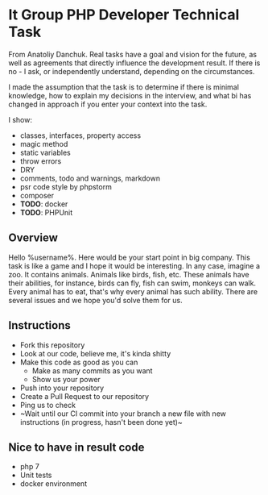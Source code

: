 # It Group PHP Developer Technical Task

From Anatoliy Danchuk.
Real tasks have a goal and vision for the future, as well as agreements that directly influence the development 
result. If there is no - I ask, or independently understand, depending on the circumstances.

I made the assumption that the task is to determine if there is minimal knowledge, how to explain my decisions 
in the interview, and what bi has changed in approach if you enter your context into the task.

I show:
* classes, interfaces, property access 
* magic method  
* static variables
* throw errors
* DRY
* comments, todo and warnings, markdown
* psr code style by phpstorm
* composer
* **TODO**: docker
* **TODO**: PHPUnit


## Overview

Hello %username%. Here would be your start point in big company. This task is like a game and I hope it would
be interesting. In any case, imagine a zoo. It contains animals. Animals like birds, fish, etc. These animals have 
their abilities, for instance, birds can fly, fish can swim, monkeys can walk. Every animal has to eat, that's why 
every animal has such ability. There are several issues and we hope you'd solve them for us.
   
## Instructions

* Fork this repository
* Look at our code, believe me, it's kinda shitty
* Make this code as good as you can
  * Make as many commits as you want
  * Show us your power
* Push into your repository
* Create a Pull Request to our repository
* Ping us to check
* ~Wait until our CI commit into your branch a new file with new instructions (in progress, hasn't been done yet)~

## Nice to have in result code

* php 7
* Unit tests
* docker environment
